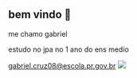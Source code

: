 ## bem vindo  💞
me chamo gabriel 

estudo no jpa no 1 ano do ens medio

gabriel.cruz08@escola.pr.gov.br
![](https://media.giphy.com/media/iheC31U2y32TZdWw7P/giphy.gif?cid=ecf05e479924eff5r7r9zu2vym826rx5zcb2ldtrpes34x89&ep=v1_gifs_search&rid=giphy.gif&ct=g)
